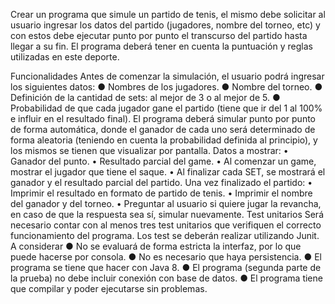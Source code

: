 Crear un programa que simule un partido de tenis, el mismo debe solicitar al
usuario ingresar los datos del partido (jugadores, nombre del torneo, etc) y con
estos debe ejecutar punto por punto el transcurso del partido hasta llegar a su fin.
El programa deberá tener en cuenta la puntuación y reglas
utilizadas en este deporte.


Funcionalidades
Antes de comenzar la simulación, el usuario podrá ingresar los
siguientes datos:
● Nombres de los jugadores.
● Nombre del torneo.
● Definición de la cantidad de sets: al mejor de 3 o al mejor de 5.
● Probabilidad de que cada jugador gane el partido (tiene que ir del 1 al 100%
e influir en el resultado final).
El programa deberá simular punto por punto de forma automática, donde el
ganador de cada uno será determinado de forma aleatoria (teniendo en cuenta la
probabilidad definida al principio), y los mismos se tienen que visualizar por
pantalla. Datos a mostrar:
• Ganador del punto.
• Resultado parcial del game.
• Al comenzar un game, mostrar el jugador que tiene el saque.
• Al finalizar cada SET, se mostrará el ganador y el resultado parcial del partido.
Una vez finalizado el partido:
• Imprimir el resultado en formato de partido de tenis.
• Imprimir el nombre del ganador y del torneo.
• Preguntar al usuario si quiere jugar la revancha, en caso de que la respuesta
sea sí, simular nuevamente.
Test unitarios
Será necesario contar con al menos tres test unitarios que verifiquen el correcto
funcionamiento del programa. Los test se deberán realizar utilizando Junit.
A considerar
● No se evaluará de forma estricta la interfaz, por lo que puede hacerse por
consola.
● No es necesario que haya persistencia.
● El programa se tiene que hacer con Java 8.
● El programa (segunda parte de la prueba) no debe incluir conexión con base
de datos.
● El programa tiene que compilar y poder ejecutarse sin problemas.

